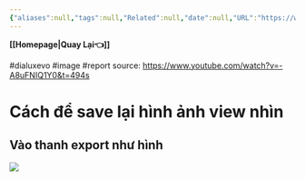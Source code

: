 ```yaml
---
{"aliases":null,"tags":null,"Related":null,"date":null,"URL":"https://www.youtube.com/watch?v=-A8uFNIQ1Y0&t=494s","Author":null,"dg-publish":true,"image":null,"permalink":"/Electric Engineer/Dialux EVo/Lập báo cáo/","dgPassFrontmatter":true,"noteIcon":"2","created":"2024-02-29T09:58:37.080+07:00","updated":"2024-01-16T15:38:57.000+07:00"}
---
```


**[[Homepage\|Quay Lại👈]]**

#dialuxevo #image 
#report
source: https://www.youtube.com/watch?v=-A8uFNIQ1Y0&t=494s

# Cách để save lại hình ảnh view nhìn

## Vào thanh export như hình

![](https://i.imgur.com/7YPARyE.png)
